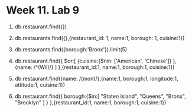 # Week 11. Lab 9

1. db.restaurant.find({})

2. db.restaurants.find({},{restaurant_id: 1, name:1, borough: 1, cuisine:1})

3. db.restaurants.find({borough:'Bronx'}).limit(5)

4. db.restaurant.find({ $or:[ {cuisine:{$nin: ['American', 'Chinese']} }, {name: /^(Wil)/} ] },{restaurant_id:1, name:1, borough:1, cuisine:1})

5. db.restaurant.find({name: /(mon)/},{name:1, borough:1, longitude:1, attitude:1, cuisine:1})

6. db.restaurant.find({ borough:{$in:[ "Staten Island", "Queens", "Bronx", "Brooklyn" ] } },{restaurant_id:1, name:1, borough:1, cuisine:1})
